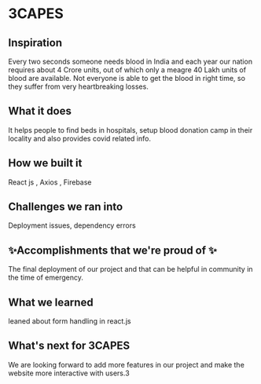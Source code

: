# 3CAPES
## Inspiration
Every two seconds someone needs blood in India and each year our nation requires about 4 Crore units, out of which only a meagre 40 Lakh units of blood are available. Not everyone is able to get the blood in right time, so they suffer from very heartbreaking losses. 
## What it does
It helps people to find beds in hospitals, setup blood donation camp in their locality and also provides covid related info.
##  How we built it 
React js , Axios , Firebase

##  Challenges we ran into
Deployment issues, dependency errors 
##  ✨Accomplishments that we're proud of ✨
The final deployment of our project and that can be helpful in community in the time of emergency.
## What we learned
leaned about form handling in react.js
## What's next for 3CAPES 
We are looking forward to add more features in our project and make the website more interactive with users.3
